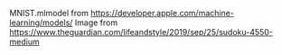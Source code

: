 MNIST.mlmodel from https://developer.apple.com/machine-learning/models/
Image from https://www.theguardian.com/lifeandstyle/2019/sep/25/sudoku-4550-medium
